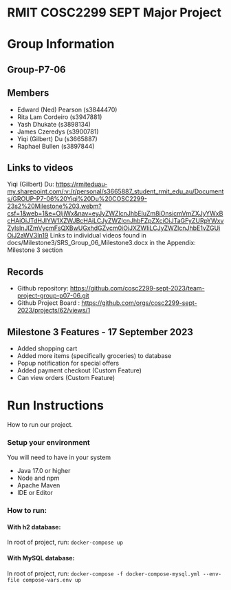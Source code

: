# RMIT COSC2299 SEPT Major Project

# Group Information

## Group-P7-06

## Members
* Edward (Ned) Pearson (s3844470)
* Rita Lam Cordeiro (s3947881)
* Yash Dhukate (s3898134)
* James Czeredys (s3900781)
* Yiqi (Gilbert) Du (s3665887)
* Raphael Bullen (s3897844)

## Links to videos
Yiqi (Gilbert) Du: https://rmiteduau-my.sharepoint.com/:v:/r/personal/s3665887_student_rmit_edu_au/Documents/GROUP-P7-06%20Yiqi%20Du%20COSC2299-23s2%20Milestone%203.webm?csf=1&web=1&e=OljjWx&nav=eyJyZWZlcnJhbEluZm8iOnsicmVmZXJyYWxBcHAiOiJTdHJlYW1XZWJBcHAiLCJyZWZlcnJhbFZpZXciOiJTaGFyZURpYWxvZyIsInJlZmVycmFsQXBwUGxhdGZvcm0iOiJXZWIiLCJyZWZlcnJhbE1vZGUiOiJ2aWV3In19
Links to individual videos found in docs/Milestone3/SRS_Group_06_Milestone3.docx in the Appendix: Milestone 3 section

## Records

* Github repository: https://github.com/cosc2299-sept-2023/team-project-group-p07-06.git
* Github Project Board : https://github.com/orgs/cosc2299-sept-2023/projects/62/views/1

	
## Milestone 3 Features - 17 September 2023
* Added shopping cart 
* Added more items (specifically groceries) to database 
* Popup notification for special offers 
* Added payment checkout (Custom Feature) 
* Can view orders (Custom Feature) 
  

# Run Instructions
How to run our project.

### Setup your environment 
You will need to have in your system

- Java 17.0 or higher
- Node and npm
- Apache Maven
- IDE or Editor

### How to run:
#### With h2 database:
In root of project, run:
`docker-compose up`

#### With MySQL database:
In root of project, run:
`docker-compose -f docker-compose-mysql.yml --env-file compose-vars.env up`
